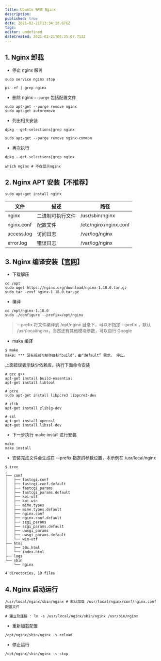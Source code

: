```yaml
---
title: Ubuntu 安装 Nginx
description: 
published: true
date: 2021-02-21T13:34:18.876Z
tags: 
editor: undefined
dateCreated: 2021-02-21T08:35:07.713Z
---
```


## 1. Nginx 卸载

- 停止 nginx 服务

```shell
sudo service nginx stop

ps -ef | grep nginx
```

- 删除 nginx `–-purge` 包括配置文件

```shell
sudo apt-get --purge remove nginx
sudo apt-get autoremove
```

- 列出相关安装

```shell
dpkg --get-selections|grep nginx

sudo apt-get --purge remove nginx-common
```

- 再次执行

```shell
dpkg --get-selections|grep nginx

which nginx # 不在显示nginx
```

## 2. Nginx APT 安装【不推荐】

```shell
sudo apt-get install nginx
```

| 文件       | 描述             | 路径                  |
| ---------- | ---------------- | --------------------- |
| nginx      | 二进制可执行文件 | /usr/sbin/nginx       |
| nginx.conf | 配置文件         | /etc/nginx/nginx.conf |
| access.log | 访问日志         | /var/log/nginx        |
| error.log  | 错误日志         | /var/log/nginx        |

## 3. Nginx 编译安装【[官网](https://nginx.org/en/download.html)】

- 下载解压

```shell
cd /opt
sudo wget https://nginx.org/download/nginx-1.18.0.tar.gz
sudo tar -zxvf nginx-1.18.0.tar.gz
```

- 编译

```shell
cd /opt/nginx-1.18.0
sudo ./configure --prefix=/opt/nginx
```

> --prefix 将文件编译到 /opt/nginx 目录下，可以不指定 --prefix ，默认 /usr/local/nginx，当然还有其他模块参数，可以自行 Google

- make 编译

```shell
$ make
make: *** 没有规则可制作目标“build”，由“default” 需求。 停止。
```

上面错误表示缺少依赖库，执行下面命令安装

```shell
# gcc g++
apt-get install build-essential
apt-get install libtool

# pcre
sudo apt-get install libpcre3 libpcre3-dev

# zlib
apt-get install zlib1g-dev

# ssl
apt-get install openssl
apt-get install libssl-dev
```

- 下一步执行 make install 进行安装

```shell
make
make install
```

- 安装完成文件会生成在 --prefix 指定的参数位置，本示例在 /usr/local/nginx

```shell
$ tree
.
├── conf
│   ├── fastcgi.conf
│   ├── fastcgi.conf.default
│   ├── fastcgi_params
│   ├── fastcgi_params.default
│   ├── koi-utf
│   ├── koi-win
│   ├── mime.types
│   ├── mime.types.default
│   ├── nginx.conf
│   ├── nginx.conf.default
│   ├── scgi_params
│   ├── scgi_params.default
│   ├── uwsgi_params
│   ├── uwsgi_params.default
│   └── win-utf
├── html
│   ├── 50x.html
│   └── index.html
├── logs
└── sbin
    └── nginx

4 directories, 18 files
```

## 4. Nginx 启动运行

```shell
/usr/local/nginx/sbin/nginx # 默认加载 /usr/local/nginx/conf/nginx.conf 配置文件

# 建立软连接 : ln -s /usr/local/nginx/sbin/nginx /usr/bin/nginx
```

- 重新加载配置

```shell
/opt/nginx/sbin/nginx -s reload
```

- 停止运行

```shell
/opt/nginx/sbin/nginx -s stop
```
